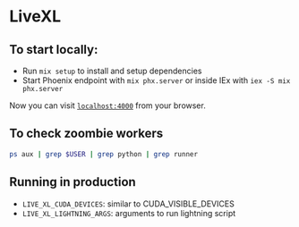 # LiveXL

## To start locally:

  * Run `mix setup` to install and setup dependencies
  * Start Phoenix endpoint with `mix phx.server` or inside IEx with `iex -S mix phx.server`

Now you can visit [`localhost:4000`](http://localhost:4000) from your browser.


## To check zoombie workers

```bash
ps aux | grep $USER | grep python | grep runner
```

## Running in production

- `LIVE_XL_CUDA_DEVICES`: similar to CUDA_VISIBLE_DEVICES
- `LIVE_XL_LIGHTNING_ARGS`: arguments to run lightning script

